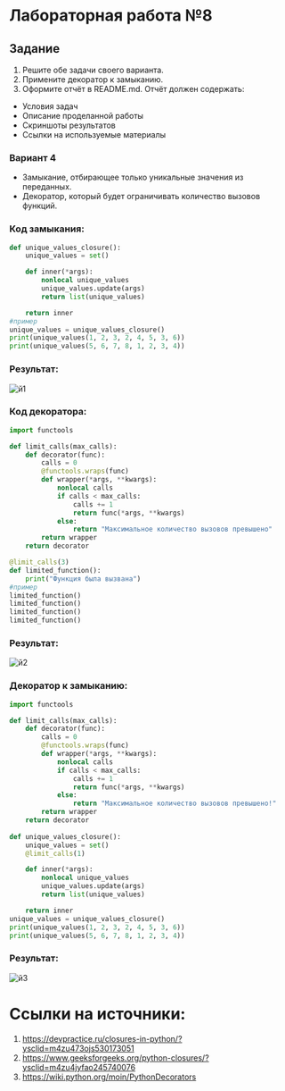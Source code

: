 # Лабораторная работа №8

## Задание 
1. Решите обе задачи своего варианта.
2. Примените декоратор к замыканию.
3. Оформите отчёт в README.md. Отчёт должен содержать:
- Условия задач
- Описание проделанной работы
- Скриншоты результатов
- Ссылки на используемые материалы

### Вариант 4

* Замыкание, отбирающее только уникальные значения из переданных.
* Декоратор, который будет ограничивать количество вызовов функций.

### Код замыкания:

```py
def unique_values_closure():
    unique_values = set()

    def inner(*args):
        nonlocal unique_values
        unique_values.update(args)
        return list(unique_values)

    return inner
#пример
unique_values = unique_values_closure()
print(unique_values(1, 2, 3, 2, 4, 5, 3, 6))
print(unique_values(5, 6, 7, 8, 1, 2, 3, 4))
```
### Результат:
![й1](https://github.com/user-attachments/assets/f4c1c7be-957d-48b2-9236-cbe86b0d1ff0)

### Код декоратора:

```py
import functools

def limit_calls(max_calls):
    def decorator(func):
        calls = 0
        @functools.wraps(func)
        def wrapper(*args, **kwargs):
            nonlocal calls
            if calls < max_calls:
                calls += 1
                return func(*args, **kwargs)
            else:
                return "Максимальное количество вызовов превышено"
        return wrapper
    return decorator

@limit_calls(3)
def limited_function():
    print("Функция была вызвана")
#пример
limited_function()  
limited_function()  
limited_function() 
limited_function()  
```
### Результат:
![й2](https://github.com/user-attachments/assets/503a01a2-e33d-47ea-8304-be2768379eca)

### Декоратор к замыканию:

```py
import functools

def limit_calls(max_calls):
    def decorator(func):
        calls = 0
        @functools.wraps(func)
        def wrapper(*args, **kwargs):
            nonlocal calls
            if calls < max_calls:
                calls += 1
                return func(*args, **kwargs)
            else:
                return "Максимальное количество вызовов превышено!"
        return wrapper
    return decorator
    
def unique_values_closure():
    unique_values = set()
    @limit_calls(1)

    def inner(*args):
        nonlocal unique_values
        unique_values.update(args)
        return list(unique_values)

    return inner
unique_values = unique_values_closure()
print(unique_values(1, 2, 3, 2, 4, 5, 3, 6))
print(unique_values(5, 6, 7, 8, 1, 2, 3, 4))


``` 
### Результат:
![й3](https://github.com/user-attachments/assets/68f02b5c-0941-474d-913c-99e0afa92a4f)

# Ссылки на источники: 
1. https://devpractice.ru/closures-in-python/?ysclid=m4zu473ojs530173051
2. https://www.geeksforgeeks.org/python-closures/?ysclid=m4zu4jyfao245740076
3. https://wiki.python.org/moin/PythonDecorators




